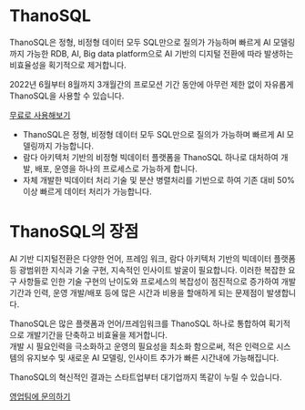 # ThanoSQL

ThanoSQL은 정형, 비정형 데이터 모두 SQL만으로 질의가 가능하며 빠르게 AI 모델링까지 가능한 RDB, AI, Big data platform으로 AI 기반의 디지털 전환에 따라 발생하는 비효율성을 획기적으로 제거합니다.<br>

2022년 6월부터 8월까지 3개월간의 프로모션 기간 동안에 아무런 제한 없이 자유롭게 ThanoSQL을 사용할 수 있습니다.

<a href="https://www.thanosql.ai" class="btn--success">무료로 사용해보기</a>

* ThanoSQL은 정형, 비정형 데이터 모두 SQL만으로 질의가 가능하며 빠르게 AI 모델링까지 가능합니다. <br>
* 람다 아키텍처 기반의 비정형 빅데이터 플랫폼을 ThanoSQL 하나로 대처하여 개발, 배포, 운영을 하나의 프로세스로 가능하게 합니다. <br>
* 자체 개발한 빅데이터 처리 기술 및 분산 병렬처리를 기반으로 하여 기존 대비 50% 이상 빠르게 데이터 처리가 가능합니다.

# __ThanoSQL의 장점__

AI 기반 디지털전환은 다양한 언어, 프레임 워크, 람다 아키텍처 기반의 빅데이터 플랫폼 등 광범위한 지식과 기술 구현, 지속적인 인사이트 발굴이 필요합니다. 
이러한 복잡한 요구 사항들로 인한 기술 구현의 난이도와 프로세스의 복잡성이 점진적으로 증가하여 개발 기간과 인력, 운영 개발/배포 등에 많은 시간과 비용을 할애하게 되는 문제점이 발생합니다.

ThanoSQL은 많은 플랫폼과 언어/프레임워크를 ThanoSQL 하나로 통합하여 획기적으로 개발기간을 단축하고 비효율을 제거합니다.<br>
개발 시 필요인력을 극소화하고 운영의 필요성을 최소화 함으로써, 적은 인력으로 시스템의 유지보수 및 새로운 AI 모델링, 인사이트 추가가 빠른 시간내에 가능해집니다.

ThanoSQL의 혁신적인 결과는 스타트업부터 대기업까지 똑같이 누릴 수 있습니다.

<a href="https://www.thanosql.ai" class="btn--success">영업팀에 문의하기</a>
